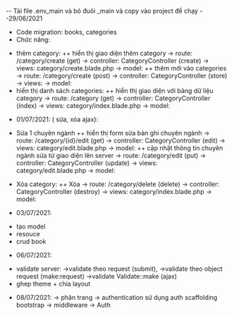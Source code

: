 -- Tải file .env_main và bỏ đuôi _main và copy vào project để chạy
--29/06/2021
- Code migration: books, categories
- Chức năng:
+ thêm category:
++ hiển thị giao diện thêm category
-> route: /category/create (get)
-> controller: CategoryController (create)
-> views: category/create.blade.php
-> model: 
++ thêm mới vào categories
-> route: /category/create (post)
-> controller: CategoryController (store)
-> views: 
-> model: 
+ hiển thị danh sách categories:
++ hiển thị giao diện với bảng dữ liệu category
-> route: /category (get)
-> controller: CategoryController (index)
-> views: category/index.blade.php
-> model:
- 01/07/2021: ( sửa, xóa ajax):
 + Sửa 1 chuyên ngành
++ hiển thị form sửa bản ghi chuyên ngành
-> route: /category/{id}/edit (get)
-> controller: CategoryController (edit)
-> views: category/edit.blade.php
-> model: 
++ cập nhật thông tin chuyên ngành sửa từ giao diện lên server
-> route: /category/edit (put)
-> controller: CategoryController (update)
-> views: category/edit.blade.php
-> model: 

+ Xóa category:
++ Xóa
-> route: /category/delete (delete)
-> controller: CategoryController (destroy)
-> views: category/index.blade.php
-> model: 

- 03/07/2021:
+ tạo model
+ resouce
+ crud book
- 06/07/2021:
+ validate server: 
->validate theo request (submit), 
->validate theo object request (make:request)
->validate Validate::make (ajax)
+ ghep theme + chia layout

- 08/07/2021:
-> phân trang
-> authentication sử dụng auth scaffolding bootstrap
-> middleware
-> Auth